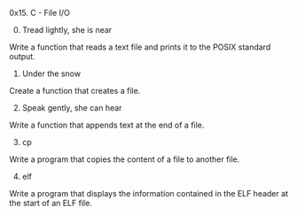 0x15. C - File I/O

0. Tread lightly, she is near

Write a function that reads a text file and prints it to the POSIX standard output.


1. Under the snow

Create a function that creates a file.


2. Speak gently, she can hear

Write a function that appends text at the end of a file.


3. cp

Write a program that copies the content of a file to another file.


4. elf

Write a program that displays the information contained in the ELF header at the start of an ELF file.

